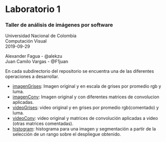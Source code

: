 # Laboratorio 1
### Taller de análisis de imágenes por software

Universidad Nacional de Colombia\
Computación Visual\
2019-09-29

Alexander Fagua - @alekzu\
Juan Camilo Vargas - @F1juan

En cada subdirectorio del repositorio se encuentra una de las diferentes operaciones a desarrollar.

- [imagenGrises](imagenGrises): Imagen original y en escala de grises por promedio rgb y luma.
- [imagenConv](imagenConv): Imagen original y con diferentes matrices de convolucion aplicadas.
- [videoGrises](videoGrises): video original y en grises por promedio rgb(comentado) y luma.
- [videoConv](videoConv): video original y matrices de convolución aplicadas a video (otras matrices comentadas).
- [histogram](histogram): histograma para una imagen y segmentación a partir de la selección de un rango sobre el despliegue obtenido.
